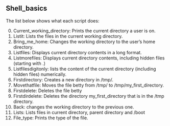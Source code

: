 ## Shell_basics
The list below shows what each script does:

0. Current_working_directory: Prints the current directory a user is on.
1. Listit: Lists the files in the current working directory.
2. Bring_me_home: Changes the working directory to the user’s home directory.
3. Listfiles: Displays current directory contents in a long format.
4. Listmorefiles: Displays current directory contents, including hidden files (starting with .)
5. Listfilesdigitonly: lists the content of the current directory (including hidden files) numerically.
6. Firstdirectory: Creates a new directory in /tmp/.
7. Movethatfile: Moves the file betty from /tmp/ to /tmp/my_first_directory.
8. Firstdelete: Deletes the file betty
9. Firstdirdelete: Deletes the directory my_first_directory that is in the /tmp directory.
10. Back: changes the working directory to the previous one.
11. Lists: Lists files in current directory, parent directory and /boot
12. File_type: Prints the type of the file.
